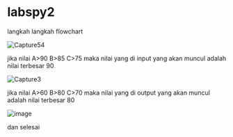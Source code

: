 # labspy2
langkah langkah flowchart

![Capture54](https://user-images.githubusercontent.com/56372587/68103747-ec02e500-fe8c-11e9-9af6-a67a05f36ebd.PNG)

jika nilai A>90 B>85 C>75 maka nilai yang di input yang akan muncul adalah nilai terbesar 90 


![Capture3](https://user-images.githubusercontent.com/56372587/68104008-14d7aa00-fe8e-11e9-8629-c85a4f36997c.PNG)

jika nilai A>60 B>80 C>70 maka nilai yang di output yang akan muncul adalah nilai terbesar 80

![image](https://user-images.githubusercontent.com/56372587/68104408-c75c3c80-fe8f-11e9-914b-ce757305b518.png)


dan selesai
